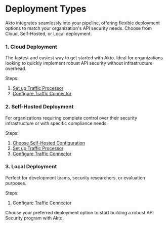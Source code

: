 # Deployment Types

Akto integrates seamlessly into your pipeline, offering flexible deployment options to match your organization's API security needs. Choose from Cloud, Self-Hosted, or Local deployment.

### 1. Cloud Deployment

The fastest and easiest way to get started with Akto. Ideal for organizations looking to quickly implement robust API security without infrastructure overhead.

Steps:

1. [Set up Traffic Processor](broken-reference)
2. [Configure Traffic Connector](broken-reference)

### 2. Self-Hosted Deployment

For organizations requiring complete control over their security infrastructure or with specific compliance needs.

Steps:

1. [Choose Self-Hosted Configuration](quick-start-with-akto-self-hosted/)
2. [Set up Traffic Processor](https://www.notion.so/Deployment-Types-1089f7c64e4680138566fe758faa759b?pvs=21)
3. [Configure Traffic Connector](https://www.notion.so/Deployment-Types-1089f7c64e4680138566fe758faa759b?pvs=21)

### 3. Local Deployment

Perfect for development teams, security researchers, or evaluation purposes.

Steps:

1. [Configure Traffic Connector](https://www.notion.so/Deployment-Types-1089f7c64e4680138566fe758faa759b?pvs=21)

Choose your preferred deployment option to start building a robust API Security program with Akto.
